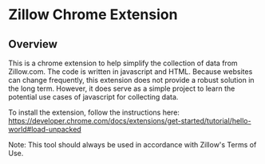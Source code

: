 # Zillow Chrome Extension
## Overview
This is a chrome extension to help simplify the collection of data from Zillow.com. The code is written in javascript and HTML. Because websites can change frequently, this extension does not provide a robust solution in the long term. However, it does serve as a simple project to learn the potential use cases of javascript for collecting data.

To install the extension, follow the instructions here: https://developer.chrome.com/docs/extensions/get-started/tutorial/hello-world#load-unpacked      

Note: This tool should always be used in accordance with Zillow's Terms of Use.
